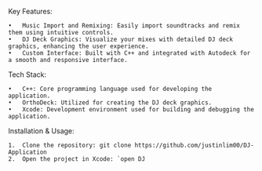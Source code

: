 Key Features:

	•	Music Import and Remixing: Easily import soundtracks and remix them using intuitive controls.
	•	DJ Deck Graphics: Visualize your mixes with detailed DJ deck graphics, enhancing the user experience.
	•	Custom Interface: Built with C++ and integrated with Autodeck for a smooth and responsive interface.

 Tech Stack:

	•	C++: Core programming language used for developing the application.
	•	OrthoDeck: Utilized for creating the DJ deck graphics.
	•	Xcode: Development environment used for building and debugging the application.

 Installation & Usage:

	1.	Clone the repository: git clone https://github.com/justinlim00/DJ-Application
	2.	Open the project in Xcode: `open DJ
